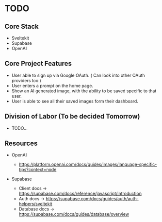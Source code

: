 # TODO 


## Core Stack
- Sveltekit
- Supabase
- OpenAI 

## Core Project Features 
- User able to sign up via Google OAuth. ( Can look into other OAuth providers too ) 
- User enters a prompt on the home page.
- Show an AI generated image, with the ability to be saved specific to that user.
- User is able to see all their saved images form their dashboard.

## Division of Labor (To be decided Tomorrow)
- TODO...



## Resources 

- OpenAI
  - https://platform.openai.com/docs/guides/images/language-specific-tips?context=node

- Supabase
  - Client docs -> https://supabase.com/docs/reference/javascript/introduction
  - Auth docs -> https://supabase.com/docs/guides/auth/auth-helpers/sveltekit
  - Database docs -> https://supabase.com/docs/guides/database/overview